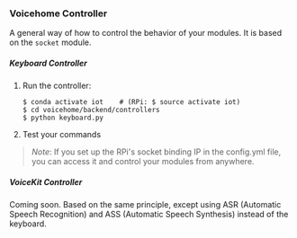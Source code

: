 ### Voicehome Controller

A general way of how to control the behavior of your modules. It is based on the ```socket``` module.

##### Keyboard Controller
1. Run the controller:
    ```
    $ conda activate iot    # (RPi: $ source activate iot)
    $ cd voicehome/backend/controllers
    $ python keyboard.py
    ```
2. Test your commands

> *Note*: If you set up the RPi's socket binding IP in the config.yml file, you can access it and control your modules from anywhere. 


##### VoiceKit Controller

Coming soon. Based on the same principle, except using ASR (Automatic Speech Recognition) and ASS (Automatic Speech Synthesis) instead of the keyboard.